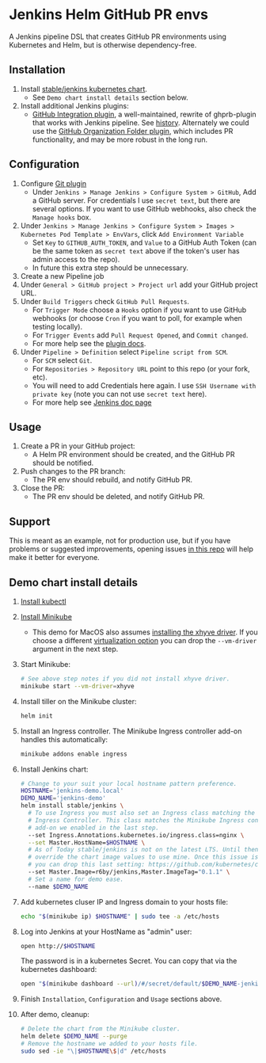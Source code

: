 Jenkins Helm GitHub PR envs
===========================

A Jenkins pipeline DSL that creates GitHub PR environments using Kubernetes and
 Helm, but is otherwise dependency-free.

Installation
------------
1. Install [stable/jenkins kubernetes chart](https://github.com/kubernetes/charts/tree/master/stable/jenkins).
    - See `Demo chart install details` section below.
1. Install additional Jenkins plugins:
    - [GitHub Integration plugin](https://plugins.jenkins.io/github-pullrequest),
      a well-maintained, rewrite of ghprb-plugin that works with Jenkins pipeline.
      See [history](https://github.com/KostyaSha/github-integration-plugin/blob/master/docs/History.adoc).
      Alternately we could use the [GitHub Organization Folder plugin](https://plugins.jenkins.io/github-organization-folder),
      which includes PR functionality, and may be more robust in the long run.

Configuration
-------------
1. Configure [Git plugin](https://plugins.jenkins.io/git)
    - Under `Jenkins > Manage Jenkins > Configure System > GitHub`, Add a GitHub
      server. For credentials I use `secret text`, but there are several options.
      If you want to use GitHub webhooks, also check the `Manage hooks` box.
1. Under `Jenkins > Manage Jenkins > Configure System > Images > Kubernetes Pod Template > EnvVars`,
   click `Add Environment Variable`
    - Set `Key` to `GITHUB_AUTH_TOKEN`, and `Value` to a GitHub Auth Token (can
      be the same token as `secret text` above if the token's user has admin
      access to the repo).
    - In future this extra step should be unnecessary.
1. Create a new Pipeline job
1. Under `General > GitHub project > Project url` add your GitHub project URL.
1. Under `Build Triggers` check `GitHub Pull Requests`.
    - For `Trigger Mode` choose a `Hooks` option if you want to use GitHub
      webhooks (or choose `Cron` if you want to poll, for example when testing
      locally).
    - For `Trigger Events` add `Pull Request Opened`, and `Commit changed`.
    - For more help see the [plugin docs](https://github.com/KostyaSha/github-integration-plugin/blob/master/docs/Configuration.adoc#pull-requests-trigger).
1. Under `Pipeline > Definition` select `Pipeline script from SCM`.
    - For `SCM` select `Git`.
    - For `Repositories > Repository URL` point to this repo (or your fork, etc).
    - You will need to add Credentials here again. I use `SSH Username with
      private key` (note you can not use `secret text` here).
    - For more help see [Jenkins doc page](https://jenkins.io/pipeline/getting-started-pipelines/#loading-pipeline-scripts-from-scm)

Usage
-----
1. Create a PR in your GitHub project:
    - A Helm PR environment should be created, and the GitHub PR should be
      notified.
1. Push changes to the PR branch:
    - The PR env should rebuild, and notify GitHub PR.
1. Close the PR:
    - The PR env should be deleted, and notify GitHub PR.

Support
-------
This is meant as an example, not for production use, but if you have problems or
 suggested improvements, opening issues [in this repo](https://github.com/scottrigby/jenkins-helm-github-pr-envs/issues)
 will help make it better for everyone.

Demo chart install details
--------------------------
1. [Install kubectl](https://kubernetes.io/docs/tasks/kubectl/install/)
1. [Install Minikube](https://github.com/kubernetes/minikube)
    - This demo for MacOS also assumes [installing the xhyve driver](https://github.com/kubernetes/minikube/blob/master/DRIVERS.md#xhyve-driver).
      If you choose a different [virtualization option](https://github.com/kubernetes/minikube#requirements)
      you can drop the `--vm-driver` argument in the next step.
1. Start Minikube:

    ```sh
    # See above step notes if you did not install xhyve driver.
    minikube start --vm-driver=xhyve
    ```
1. Install tiller on the Minikube cluster:

    ```sh
    helm init
    ```
1. Install an Ingress controller. The Minikube Ingress controller add-on handles
   this automatically:

    ```sh
    minikube addons enable ingress
    ```
1. Install Jenkins chart:

    ```sh
    # Change to your suit your local hostname pattern preference.
    HOSTNAME='jenkins-demo.local'
    DEMO_NAME='jenkins-demo'
    helm install stable/jenkins \
      # To use Ingress you must also set an Ingress class matching the running
      # Ingress Controller. This class matches the Minikube Ingress controller
      # add-on we enabled in the last step.
      --set Ingress.Annotations.kubernetes.io/ingress.class=nginx \
      --set Master.HostName=$HOSTNAME \
      # As of Today stable/jenkins is not on the latest LTS. Until then we can
      # override the chart image values to use mine. Once this issue is merged
      # you can drop this last setting: https://github.com/kubernetes/charts/pull/733
      --set Master.Image=r6by/jenkins,Master.ImageTag="0.1.1" \
      # Set a name for demo ease.
      --name $DEMO_NAME
    ```
1. Add kubernetes cluser IP and Ingress domain to your hosts file:

    ```sh
    echo "$(minikube ip) $HOSTNAME" | sudo tee -a /etc/hosts
    ```
1. Log into Jenkins at your HostName as "admin" user:

    ```sh
    open http://$HOSTNAME
    ```

    The password is in a kubernetes Secret. You can copy that via the kubernetes
    dashboard:

    ```sh
    open "$(minikube dashboard --url)/#/secret/default/$DEMO_NAME-jenkins"
    ```
1. Finish `Installation`, `Configuration` and `Usage` sections above.
1. After demo, cleanup:

    ```sh
    # Delete the chart from the Minikube cluster.
    helm delete $DEMO_NAME --purge
    # Remove the hostname we added to your hosts file.
    sudo sed -ie "\|$HOSTNAME\$|d" /etc/hosts
    ```
